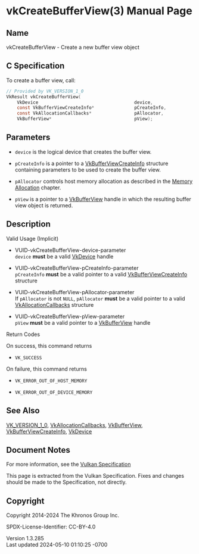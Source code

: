 # vkCreateBufferView(3) Manual Page

## Name

vkCreateBufferView - Create a new buffer view object



## <a href="#_c_specification" class="anchor"></a>C Specification

To create a buffer view, call:

``` c
// Provided by VK_VERSION_1_0
VkResult vkCreateBufferView(
    VkDevice                                    device,
    const VkBufferViewCreateInfo*               pCreateInfo,
    const VkAllocationCallbacks*                pAllocator,
    VkBufferView*                               pView);
```

## <a href="#_parameters" class="anchor"></a>Parameters

- `device` is the logical device that creates the buffer view.

- `pCreateInfo` is a pointer to a
  [VkBufferViewCreateInfo](https://registry.khronos.org/vulkan/specs/1.3-extensions/man/html/VkBufferViewCreateInfo.html) structure
  containing parameters to be used to create the buffer view.

- `pAllocator` controls host memory allocation as described in the <a
  href="https://registry.khronos.org/vulkan/specs/1.3-extensions/html/vkspec.html#memory-allocation"
  target="_blank" rel="noopener">Memory Allocation</a> chapter.

- `pView` is a pointer to a [VkBufferView](https://registry.khronos.org/vulkan/specs/1.3-extensions/man/html/VkBufferView.html) handle in
  which the resulting buffer view object is returned.

## <a href="#_description" class="anchor"></a>Description

Valid Usage (Implicit)

- <a href="#VUID-vkCreateBufferView-device-parameter"
  id="VUID-vkCreateBufferView-device-parameter"></a>
  VUID-vkCreateBufferView-device-parameter  
  `device` **must** be a valid [VkDevice](https://registry.khronos.org/vulkan/specs/1.3-extensions/man/html/VkDevice.html) handle

- <a href="#VUID-vkCreateBufferView-pCreateInfo-parameter"
  id="VUID-vkCreateBufferView-pCreateInfo-parameter"></a>
  VUID-vkCreateBufferView-pCreateInfo-parameter  
  `pCreateInfo` **must** be a valid pointer to a valid
  [VkBufferViewCreateInfo](https://registry.khronos.org/vulkan/specs/1.3-extensions/man/html/VkBufferViewCreateInfo.html) structure

- <a href="#VUID-vkCreateBufferView-pAllocator-parameter"
  id="VUID-vkCreateBufferView-pAllocator-parameter"></a>
  VUID-vkCreateBufferView-pAllocator-parameter  
  If `pAllocator` is not `NULL`, `pAllocator` **must** be a valid
  pointer to a valid [VkAllocationCallbacks](https://registry.khronos.org/vulkan/specs/1.3-extensions/man/html/VkAllocationCallbacks.html)
  structure

- <a href="#VUID-vkCreateBufferView-pView-parameter"
  id="VUID-vkCreateBufferView-pView-parameter"></a>
  VUID-vkCreateBufferView-pView-parameter  
  `pView` **must** be a valid pointer to a
  [VkBufferView](https://registry.khronos.org/vulkan/specs/1.3-extensions/man/html/VkBufferView.html) handle

Return Codes

On success, this command returns  
- `VK_SUCCESS`

On failure, this command returns  
- `VK_ERROR_OUT_OF_HOST_MEMORY`

- `VK_ERROR_OUT_OF_DEVICE_MEMORY`

## <a href="#_see_also" class="anchor"></a>See Also

[VK_VERSION_1_0](https://registry.khronos.org/vulkan/specs/1.3-extensions/man/html/VK_VERSION_1_0.html),
[VkAllocationCallbacks](https://registry.khronos.org/vulkan/specs/1.3-extensions/man/html/VkAllocationCallbacks.html),
[VkBufferView](https://registry.khronos.org/vulkan/specs/1.3-extensions/man/html/VkBufferView.html),
[VkBufferViewCreateInfo](https://registry.khronos.org/vulkan/specs/1.3-extensions/man/html/VkBufferViewCreateInfo.html),
[VkDevice](https://registry.khronos.org/vulkan/specs/1.3-extensions/man/html/VkDevice.html)

## <a href="#_document_notes" class="anchor"></a>Document Notes

For more information, see the <a
href="https://registry.khronos.org/vulkan/specs/1.3-extensions/html/vkspec.html#vkCreateBufferView"
target="_blank" rel="noopener">Vulkan Specification</a>

This page is extracted from the Vulkan Specification. Fixes and changes
should be made to the Specification, not directly.

## <a href="#_copyright" class="anchor"></a>Copyright

Copyright 2014-2024 The Khronos Group Inc.

SPDX-License-Identifier: CC-BY-4.0

Version 1.3.285  
Last updated 2024-05-10 01:10:25 -0700
